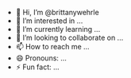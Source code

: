 - 👋 Hi, I’m @brittanywehrle
- 👀 I’m interested in ...
- 🌱 I’m currently learning ...
- 💞️ I’m looking to collaborate on ...
- 📫 How to reach me ...
- 😄 Pronouns: ...
- ⚡ Fun fact: ...

<!---
brittanywehrle/brittanywehrle is a ✨ special ✨ repository because its `README.md` (this file) appears on your GitHub profile.
You can click the Preview link to take a look at your changes.
--->
